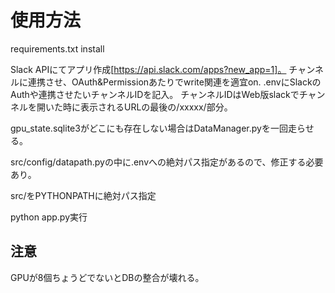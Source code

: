 # 使用方法

requirements.txt install

Slack APIにてアプリ作成[https://api.slack.com/apps?new_app=1]。
チャンネルに連携させ、OAuth&Permissionあたりでwrite関連を適宜on.
.envにSlackのAuthや連携させたいチャンネルIDを記入。
チャンネルIDはWeb版slackでチャンネルを開いた時に表示されるURLの最後の/xxxxx/部分。

gpu_state.sqlite3がどこにも存在しない場合はDataManager.pyを一回走らせる。

src/config/datapath.pyの中に.envへの絶対パス指定があるので、修正する必要あり。

src/をPYTHONPATHに絶対パス指定

python app.py実行


## 注意

GPUが8個ちょうどでないとDBの整合が壊れる。


